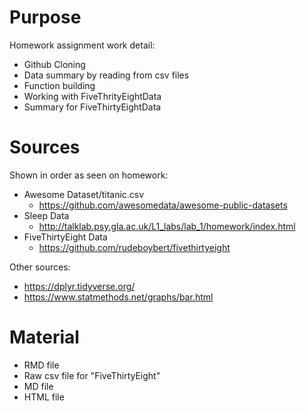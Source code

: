 # Purpose

Homework assignment work detail:
  * Github Cloning
  * Data summary by reading from csv files
  * Function building
  * Working with FiveThrityEightData
  * Summary for FiveThirtyEightData
 
# Sources

Shown in order as seen on homework:
  * Awesome Dataset/titanic.csv
    - https://github.com/awesomedata/awesome-public-datasets  
  * Sleep Data
    - http://talklab.psy.gla.ac.uk/L1_labs/lab_1/homework/index.html
  * FiveThirtyEight Data
    - https://github.com/rudeboybert/fivethirtyeight

Other sources:
  * https://dplyr.tidyverse.org/
  * https://www.statmethods.net/graphs/bar.html
  
# Material
  * RMD file
  * Raw csv file for "FiveThirtyEight"
  * MD file
  * HTML file
